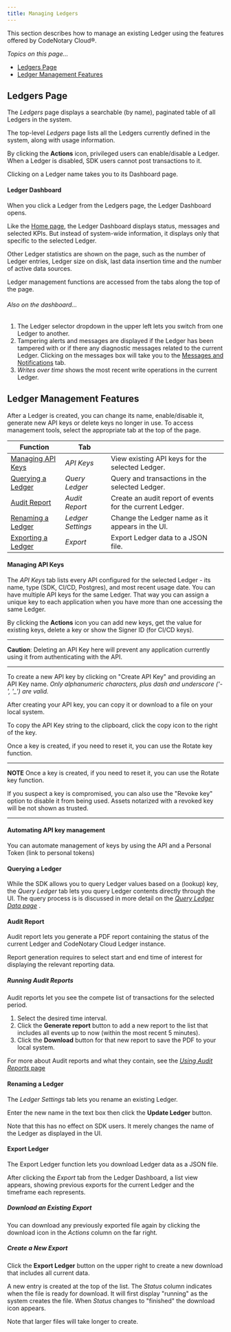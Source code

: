```yaml
---
title: Managing Ledgers
---
```


This section describes how to manage an existing Ledger using the features offered by CodeNotary Cloud®.

_Topics on this page..._

- [Ledgers Page](/help/manage-ledger#ledgers-page)
- [Ledger Management Features](/help/manage-ledger#ledger-management-features)

## Ledgers Page

The *Ledgers* page displays a searchable (by name), paginated table of all Ledgers in the system.

The top-level *Ledgers* page lists all the Ledgers currently defined in the system, along with usage information.

<help-image src="/alt_ledger_annot.png" alt="disk usage" ></help-image>

By clicking the **Actions** icon, privileged users can enable/disable a Ledger. When a Ledger is disabled, SDK users cannot post transactions to it.

Clicking on a Ledger name takes you to its Dashboard page.

#### Ledger Dashboard

When you click a Ledger from the Ledgers page, the Ledger Dashboard opens.

Like the [Home page](/help/overall-status), the Ledger Dashboard displays status, messages and selected KPIs. But instead of system-wide information, it displays only that specific to the selected Ledger.

<help-image src="/alt_ledger_dash.png" alt="disk usage" ></help-image>

Other Ledger statistics are shown on the page, such as the number of Ledger entries, Ledger size on disk, last data insertion time and the number of active data sources.

Ledger management functions are accessed from the tabs along the top of the page.

###### *Also on the dashboard...*

1. The Ledger selector dropdown in the upper left lets you switch from one Ledger to another.
2. Tampering alerts and messages are displayed if the Ledger has been tampered with or if there any diagnostic messages related to the current Ledger. Clicking on the messages box will take you to the
   [Messages and Notifications](/help/messages) tab.
3. *Writes over time* shows the most recent write operations in the current Ledger.

## Ledger Management Features

After a Ledger is created, you can change its name, enable/disable it, generate new API keys or delete keys no longer in use. To access management tools, select the appropriate tab at the top of the page.

| Function                                                  | Tab               |                                                          |
| --------------------------------------------------------- | ----------------- | -------------------------------------------------------- |
| [Managing API Keys](/help/manage-ledger#managing-API-keys) | *API Keys*        | View existing API keys for the selected Ledger.          |
| [Querying a Ledger](/help/manage-ledger#querying-a-ledger) | *Query Ledger*    | Query and transactions in the selected Ledger.           |
| [Audit Report](/help/manage-ledger#audit-report)           | *Audit Report*    | Create an audit report of events for the current Ledger. |
| [Renaming a Ledger](/help/manage-ledger#renaming-a-ledger) | *Ledger Settings* | Change the Ledger name as it appears in the UI.          |
| [Exporting a Ledger](/help/manage-ledger#export-ledger)    | *Export*          | Export Ledger data to a JSON file.                       |

#### Managing API Keys

The *API Keys* tab lists every API configured for the selected Ledger - its name, type (SDK, CI/CD, Postgres), and most recent usage date. You can have multiple API keys for the same Ledger. That way you can assign a unique key to each application when you have more than one accessing the same Ledger.

By clicking the **Actions** icon you can add new keys, get the value for existing keys, delete a key or show the Signer ID (for CI/CD keys).

---

**Caution**: Deleting an API Key here will prevent any application currently using it from authenticating with the API.

---

To create a new API key by clicking on "Create API Key" and providing an API Key name. *Only alphanumeric characters, plus dash and underscore ('-', '_') are valid.*

After creating your API key, you can copy it or download to a file on your local system.

<help-image src="/alt_apikey_gen.png" alt="" ></help-image>

To copy the API Key string to the clipboard, click the copy icon to the right of the key.

Once a key is created, if you need to reset it, you can use the Rotate key function.

---

**NOTE** Once a key is created, if you need to reset it, you can use the Rotate key function.

If you suspect a key is compromised, you can also use the "Revoke key" option to disable it from being used. Assets notarized with a revoked key will be not shown as trusted.

---

#### Automating API key management

You can automate management of keys by using the API and a Personal Token (link to personal tokens)

#### Querying a Ledger

While the SDK allows you to query Ledger values based on a (lookup) key, the *Query Ledger* tab lets you query Ledger contents directly through the UI. The query process is is discussed in more detail on the [*Query Ledger Data page*](/help/query-ledger) .

<help-image src="/alt_query_ldgr_wgt_annot.png" alt="" ></help-image>

#### Audit Report

Audit report lets you generate a PDF report containing the status of the current Ledger and
CodeNotary Cloud Ledger instance.

Report generation requires to select start and end time of interest for displaying the relevant reporting data.

<help-image src="/alt_aud_rept_main.png" alt="" ></help-image>

##### Running Audit Reports

Audit reports let you see the compete list of transactions for the selected period.

1. Select the desired time interval.
2. Click the **Generate report** button to add a new report to the list that includes all events up to now (within the most recent 5 minutes).
3. Click the **Download** button for that new report to save the PDF to your local system.

For more about Audit reports and what they contain, see the [*Using Audit Reports* page](/help/use-audit-reports)

#### Renaming a Ledger

The *Ledger Settings* tab lets you rename an existing Ledger.

<help-image src="/alt_ldgr_set_dlg.png" alt="" ></help-image>

Enter the new name in the text box then click the **Update Ledger** button.

Note that this has no effect on SDK users. It merely changes the name of the Ledger as displayed in the UI.

#### Export Ledger

The Export Ledger function lets you download Ledger data as a JSON file.

After clicking the *Export* tab from the Ledger Dashboard, a list view appears, showing previous exports for the current Ledger and the timeframe each represents.

<help-image src="/alt_ldgr_export_main.png" alt="" ></help-image>

##### Download an Existing Export

<p class="inline-img">You can download any previously exported file again by clicking the download icon <help-image src="/alt_dnload_icn.png" alt=""></help-image> in the <i>Actions</i> column on the far right.</p>

##### Create a New Export

Click the **Export Ledger** button on the upper right to create a new download that includes all current data.

A new entry is created at the top of the list. The *Status* column indicates when the file is ready for download. It will first display "running" as the system creates the file. When *Status* changes to "finished" the download icon appears.

Note that larger files will take longer to create.

<ui-prev-next class="mt-1" :prev="{ url: '/create-ledger', label: 'Creating a Ledger' }" :next="{ url: '/use-ledger', label: 'Using the SDK' }"></ui-prev-next>
